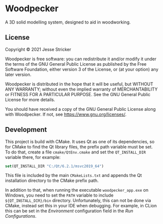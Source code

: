 # Woodpecker

A 3D solid modelling system, designed to aid in woodworking.

## License

Copyright © 2021 Jesse Stricker

Woodpecker is free software: you can redistribute it and/or modify it under the
terms of the GNU General Public License as published by the Free Software
Foundation, either version 3 of the License, or
(at your option) any later version.

Woodpecker is distributed in the hope that it will be useful, but WITHOUT ANY
WARRANTY; without even the implied warranty of MERCHANTABILITY or FITNESS FOR A
PARTICULAR PURPOSE. See the GNU General Public License for more details.

You should have received a copy of the GNU General Public License along with
Woodpecker. If not, see <https://www.gnu.org/licenses/>.

## Development

This project is build with CMake. It uses Qt as one of its dependencies, so for
CMake to find the Qt library files, the prefix path variable must be set.  
To do that, create a file `cmake/QtEnv.cmake` and set the `QT_INSTALL_DIR`
variable there, for example:

```cmake
set(QT_INSTALL_DIR "C:/Qt/6.2.1/msvc2019_64")
```

This file is included by the main `CMakeLists.txt` and appends the Qt
installation directory to the CMake prefix path.

In addition to that, when running the executable `woodpecker_app.exe` on
Windows, you need to set the `PATH` variable to include `${QT_INSTALL_DIR}/bin`
directory. Unfortunately, this can not be done via CMake, instead set this in
your IDE when debugging. For example, in CLion this can be set in the
*Environment* configuration field in the *Run Configurations*.
